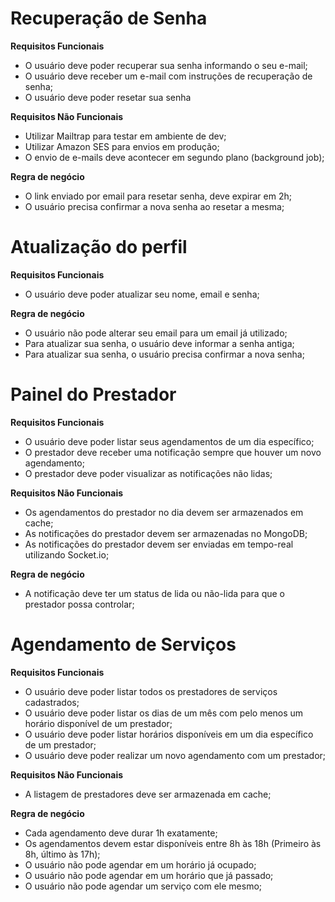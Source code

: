 # Recuperação de Senha

**Requisitos Funcionais**

- O usuário deve poder recuperar sua senha informando o seu e-mail;
- O usuário deve receber um e-mail com instruções de recuperação de senha;
- O usuário deve poder resetar sua senha

**Requisitos Não Funcionais**

- Utilizar Mailtrap para testar em ambiente de dev;
- Utilizar Amazon SES para envios em produção;
- O envio de e-mails deve acontecer em segundo plano (background job);

**Regra de negócio**

- O link enviado por email para resetar senha, deve expirar em 2h;
- O usuário precisa confirmar a nova senha ao resetar a mesma;

# Atualização do perfil

**Requisitos Funcionais**

- O usuário deve poder atualizar seu nome, email e senha;

**Regra de negócio**

- O usuário não pode alterar seu email para um email já utilizado;
- Para atualizar sua senha, o usuário deve informar a senha antiga;
- Para atualizar sua senha, o usuário precisa confirmar a nova senha;


# Painel do Prestador

**Requisitos Funcionais**

- O usuário deve poder listar seus agendamentos de um dia específico;
- O prestador deve receber uma notificação sempre que houver um novo agendamento;
- O prestador deve poder visualizar as notificações não lidas;

**Requisitos Não Funcionais**

- Os agendamentos do prestador no dia devem ser armazenados em cache;
- As notificações do prestador devem ser armazenadas no MongoDB;
- As notificações do prestador devem ser enviadas em tempo-real utilizando Socket.io;

**Regra de negócio**

- A notificação deve ter um status de lida ou não-lida para que o prestador possa controlar;

# Agendamento de Serviços

**Requisitos Funcionais**

- O usuário deve poder listar todos os prestadores de serviços cadastrados;
- O usuário deve poder listar os dias de um mês com pelo menos um horário disponível de um prestador;
- O usuário deve poder listar horários disponíveis em um dia específico de um prestador;
- O usuário deve poder realizar um novo agendamento com um prestador;

**Requisitos Não Funcionais**

- A listagem de prestadores deve ser armazenada em cache;

**Regra de negócio**

- Cada agendamento deve durar 1h exatamente;
- Os agendamentos devem estar disponíveis entre 8h às 18h (Primeiro às 8h, último às 17h);
- O usuário não pode agendar em um horário já ocupado;
- O usuário não pode agendar em um horário que já passado;
- O usuário não pode agendar um serviço com ele mesmo;
